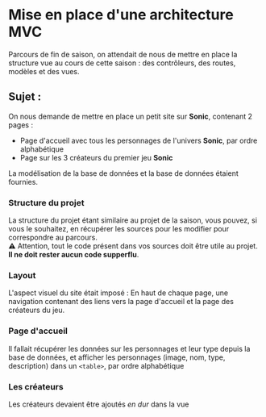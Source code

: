 # Mise en place d'une architecture MVC

Parcours de fin de saison, on attendait de nous de mettre en place la structure vue au cours de cette saison : des contrôleurs, des routes, modèles et des vues.

## Sujet :

On nous demande de mettre en place un petit site sur **Sonic**, contenant 2 pages :

- Page d'accueil avec tous les personnages de l'univers **Sonic**, par ordre alphabétique
- Page sur les 3 créateurs du premier jeu **Sonic**

La modélisation de la base de données et la base de données étaient fournies.

### Structure du projet

La structure du projet étant similaire au projet de la saison, vous pouvez, si vous le souhaitez, en récupérer les sources pour les modifier pour correspondre au parcours.  
:warning: Attention, tout le code présent dans vos sources doit être utile au projet. **Il ne doit rester aucun code supperflu**.


### Layout

L'aspect visuel du site était imposé :
En haut de chaque page, une navigation contenant des liens vers la page d'accueil et la page des créateurs du jeu.

### Page d'accueil

Il fallait récupérer les données sur les personnages et leur type depuis la base de données, et afficher les personnages (image, nom, type, description) dans un `<table>`, par ordre alphabétique

### Les créateurs

Les créateurs devaient être ajoutés *en dur* dans la vue
